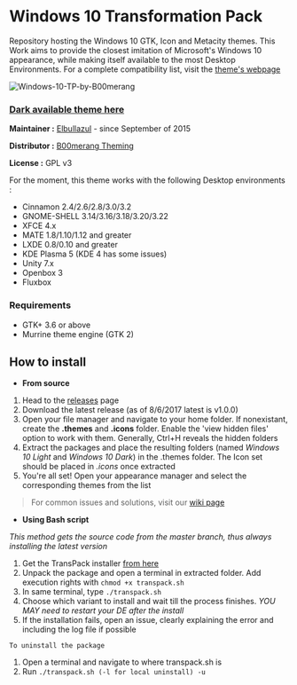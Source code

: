 # Windows 10 Transformation Pack

Repository hosting the Windows 10 GTK, Icon and Metacity themes. This Work aims to provide the closest imitation of Microsoft's Windows 10 appearance, while making itself available to the most Desktop Environments. For a complete compatibility list, visit the [theme's webpage](http://b00merang.weebly.com/windows-10-transformation-pack.html)

![Windows-10-TP-by-B00merang](http://b00merang.weebly.com/uploads/1/6/8/1/16813022/screenshot-2016-11-01-10-35-43_orig.png)

### [Dark available theme here](https://github.com/B00merang-Project/Windows-10-Dark) ###

**Maintainer :** [Elbullazul](https://github.com/Elbullazul) - since September of 2015

**Distributor :** [B00merang Theming](https://github.com/B00merang-Project)

**License :** GPL v3

For the moment, this theme works with the following Desktop environments : 
- Cinnamon 2.4/2.6/2.8/3.0/3.2
- GNOME-SHELL 3.14/3.16/3.18/3.20/3.22
- XFCE 4.x
- MATE 1.8/1.10/1.12 and greater
- LXDE 0.8/0.10 and greater
- KDE Plasma 5 (KDE 4 has some issues)
- Unity 7.x
- Openbox 3
- Fluxbox

### Requirements

- GTK+ 3.6 or above
- Murrine theme engine (GTK 2)

## How to install

- **From source**
1. Head to the [releases](https://github.com/Elbullazul/Windows-10/releases) page
2. Download the latest release (as of 8/6/2017 latest is v1.0.0)
3. Open your file manager and navigate to your home folder. If nonexistant, create the **.themes** and **.icons** folder. Enable the 'view hidden files' option to work with them. Generally, Ctrl+H reveals the hidden folders
4. Extract the packages and place the resulting folders (named *Windows 10 Light* and *Windows 10 Dark*) in the .themes folder. The Icon set should be placed in *.icons* once extracted
5. You're all set! Open your appearance manager and select the corresponding themes from the list

> For common issues and solutions, visit our [wiki page](https://github.com/Elbullazul/Windows-10/wiki)

- **Using Bash script**

*This method gets the source code from the master branch, thus always installing the latest version*

1. Get the TransPack installer [from here](https://github.com/B00merang-Project/Shell-Scripts/blob/master/transpack.sh)
2. Unpack the package and open a terminal in extracted folder. Add execution rights with `chmod +x transpack.sh`
3. In same terminal, type `./transpack.sh`
4. Choose which variant to install and wait till the process finishes. *YOU MAY need to restart your DE after the install*
5. If the installation fails, open an issue, clearly explaining the error and including the log file if possible

`To uninstall the package`

1. Open a terminal and navigate to where transpack.sh is
3. Run `./transpack.sh (-l for local uninstall) -u`

